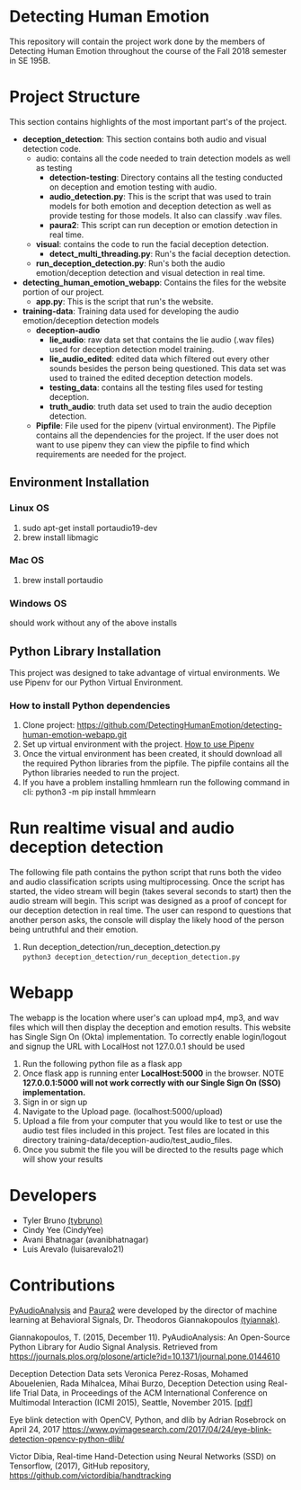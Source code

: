 # Detecting Human Emotion
This repository will contain the project work done by the members of Detecting Human Emotion throughout the course of the Fall 2018 semester in SE 195B.

# Project Structure 
This section contains highlights of the most important part's of the project.
* **deception_detection**: This section contains both audio and visual detection code.
    * audio: contains all the code needed to train detection models as well as testing
        * **detection-testing**: Directory contains all the testing conducted on deception and emotion testing with audio.
        * **audio_detection.py**: This is the script that was used to train models for both emotion and deception detection as well as provide testing for those models. It also can classify .wav files.
        * **paura2**: This script can run deception or emotion detection in real time.
    * **visual**: contains the code to run the facial deception detection.
        * **detect_multi_threading.py**: Run's the facial deception detection.
    * **run_deception_detection.py**: Run's both the audio emotion/deception detection and visual detection in real time.
* **detecting_human_emotion_webapp**: Contains the files for the website portion of our project.
    * **app.py**: This is the script that run's the website.
* **training-data**: Training data used for developing the audio emotion/deception detection models
    * **deception-audio**
        * **lie_audio**: raw data set that contains the lie audio (.wav files) used for deception detection model training.
        * **lie_audio_edited**: edited data which filtered out every other sounds besides the person being questioned. This data set was used to trained the edited deception detection models.
        * **testing_data**: contains all the testing files used for testing deception.
        * **truth_audio**: truth data set used to train the audio deception detection.
    * **Pipfile**: File used for the pipenv (virtual environment). The Pipfile contains all the dependencies for the project. If the user does not want to use pipenv they can view the pipfile to find which requirements are needed for the project.
## Environment Installation 
### Linux OS
1. sudo apt-get install portaudio19-dev
2. brew install libmagic

### Mac OS
1. brew install portaudio

### Windows OS
should work without any of the above installs

## Python Library Installation
This project was designed to take advantage of virtual environments. We use Pipenv for our Python Virtual Environment. 

### How to install Python dependencies 

1. Clone project: https://github.com/DetectingHumanEmotion/detecting-human-emotion-webapp.git
2. Set up virtual environment with the project. [How to use Pipenv](https://github.com/DetectingHumanEmotion/detecting-human-emotion-webapp/wiki)
3. Once the virtual environment has been created, it should download all the required Python libraries from the pipfile. The pipfile contains all the Python libraries needed to run the project.
4. If you have a problem installing hmmlearn run the following command in cli:
python3 -m pip install hmmlearn



# Run realtime visual and audio deception detection
The following file path contains the python script that runs both the video and audio classification scripts using multiprocessing. Once the script has started, the video stream will begin (takes several seconds to start) then the audio stream will begin. This script was designed as a proof of concept for our deception detection in real time. The user can respond to questions that another person asks, the console will display the likely hood of the person being untruthful and their emotion.
1. Run deception_detection/run_deception_detection.py <br/>
        `python3 deception_detection/run_deception_detection.py`


# Webapp
The webapp is the location where user's can upload mp4, mp3, and wav files which will then display the deception and emotion results. This website has Single Sign On (Okta) implementation. To correctly enable login/logout and signup the URL with LocalHost not 127.0.0.1 should be used

1. Run the following python file as a flask app
2. Once flask app is running enter **LocalHost:5000** in the browser. NOTE **127.0.0.1:5000 will not work correctly with our Single Sign On (SSO) implementation.**
3. Sign in or sign up 
4. Navigate to the Upload page. (localhost:5000/upload)
5. Upload a file from your computer that you would like to test or use the audio test files included in this project. Test files are located in this directory training-data/deception-audio/test_audio_files.
6. Once you submit the file you will be directed to the results page which will show your results



# Developers
* Tyler Bruno [(tybruno)](https://github.com/tybruno)
* Cindy Yee (CindyYee)
* Avani Bhatnagar (avanibhatnagar)
* Luis Arevalo (luisarevalo21)

# Contributions
[PyAudioAnalysis](https://github.com/tyiannak/pyAudioAnalysis) and [Paura2](https://github.com/tyiannak/paura) were developed by the director of machine learning at Behavioral Signals, Dr. Theodoros Giannakopoulos [(tyiannak)](https://github.com/tyiannak).


Giannakopoulos, T. (2015, December 11). PyAudioAnalysis: An Open-Source Python Library for Audio Signal Analysis. Retrieved from https://journals.plos.org/plosone/article?id=10.1371/journal.pone.0144610


Deception Detection Data sets
Veronica Perez-Rosas, Mohamed Abouelenien, Rada Mihalcea, Mihai Burzo, Deception Detection using Real-life Trial Data, in Proceedings of the ACM International Conference on Multimodal Interaction (ICMI 2015), Seattle, November 2015. [[pdf](http://web.eecs.umich.edu/~mihalcea/papers/chao.cvpr15.pdf)]


Eye blink detection with OpenCV, Python, and dlib
by Adrian Rosebrock on April 24, 2017
https://www.pyimagesearch.com/2017/04/24/eye-blink-detection-opencv-python-dlib/


Victor Dibia, Real-time Hand-Detection using Neural Networks (SSD) on Tensorflow, (2017), GitHub repository, https://github.com/victordibia/handtracking